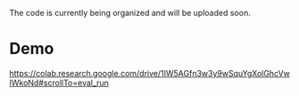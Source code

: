 The code is currently being organized and will be uploaded soon.

# Demo
https://colab.research.google.com/drive/1IW5AGfn3w3y9wSquYgXolGhcVwIWkoNd#scrollTo=eval_run
